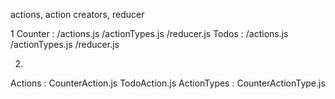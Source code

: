 actions, action creators, reducer

1
Counter :
    /actions.js
    /actionTypes.js
    /reducer.js
Todos :
    /actions.js
    /actionTypes.js
    /reducer.js

2.
Actions :
    CounterAction.js
    TodoAction.js
ActionTypes :
    CounterActionType.js